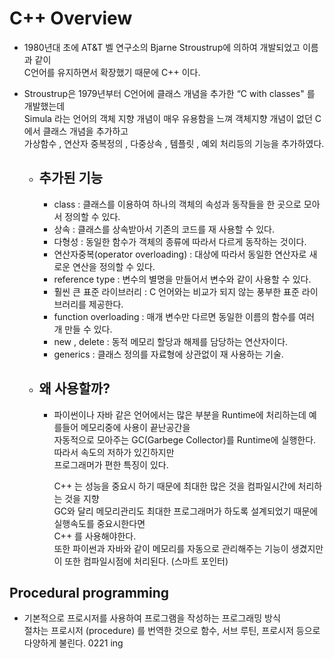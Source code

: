# C++ Overview

- 1980년대 초에 AT&T 벨 연구소의 Bjarne Stroustrup에 의하여 개발되었고 이름과 같이  
  C언어를 유지하면서 확장했기 때문에 C++ 이다.

- Stroustrup은 1979년부터 C언어에 클래스 개념을 추가한 “C with classes" 를 개발했는데  
  Simula 라는 언어의 객체 지향 개념이 매우 유용함을 느껴 객체지향 개념이 없던 C에서 클래스 개념을 추가하고  
  가상함수 , 연산자 중복정의 , 다중상속 , 템플릿 , 예외 처리등의 기능을 추가하였다.

  - ## 추가된 기능

    - class : 클래스를 이용하여 하나의 객체의 속성과 동작들을 한 곳으로 모아서 정의할 수 있다.
    - 상속 : 클래스를 상속받아서 기존의 코드를 재 사용할 수 있다.
    - 다형성 : 동일한 함수가 객체의 종류에 따라서 다르게 동작하는 것이다.
    - 연산자중복(operator overloading) : 대상에 따라서 동일한 연산자로 새로운 연산을 정의할 수 있다.
    - reference type : 변수의 별명을 만들어서 변수와 같이 사용할 수 있다.
    - 훨씬 큰 표준 라이브러리 : C 언어와는 비교가 되지 않는 풍부한 표준 라이브러리를 제공한다.
    - function overloading : 매개 변수만 다르면 동일한 이름의 함수를 여러 개 만들 수 있다.
    - new , delete : 동적 메모리 할당과 해제를 담당하는 연산자이다.
    - generics : 클래스 정의를 자료형에 상관없이 재 사용하는 기술.

  - ## 왜 사용할까?

    - 파이썬이나 자바 같은 언어에서는 많은 부분을 Runtime에 처리하는데 예를들어 메모리중에 사용이 끝난공간을  
      자동적으로 모아주는 GC(Garbege Collector)를 Runtime에 실행한다. 따라서 속도의 저하가 있긴하지만  
      프로그래머가 편한 특징이 있다.

      C++ 는 성능을 중요시 하기 때문에 최대한 많은 것을 컴파일시간에 처리하는 것을 지향  
      GC와 달리 메모리관리도 최대한 프로그래머가 하도록 설계되었기 때문에 실행속도를 중요시한다면  
      C++ 를 사용해야한다.  
      또한 파이썬과 자바와 같이 메모리를 자동으로 관리해주는 기능이 생겼지만 이 또한 컴파일시점에 처리된다. (스마트 포인터)

## Procedural programming

- 기본적으로 프로시저를 사용하여 프로그램을 작성하는 프로그래밍 방식  
  절차는 프로시저 (procedure) 를 번역한 것으로 함수, 서브 루틴, 프로시저 등으로 다양하게 불린다.
  0221 ing
